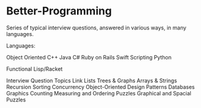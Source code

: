 Better-Programming
==================

Series of typical interview questions, answered in various ways, in many languages.

Languages:

Object Oriented
	C++
	Java
	C#
	Ruby on Rails
	Swift
	Scripting
		Python

Functional
	Lisp/Racket

Interview Question Topics
	Link Lists
	Trees & Graphs
	Arrays & Strings
	Recursion
	Sorting
	Concurrency
	Object-Oriented
	Design Patterns
	Databases
	Graphics
	Counting Measuring and Ordering Puzzles
	Graphical and Spacial Puzzles